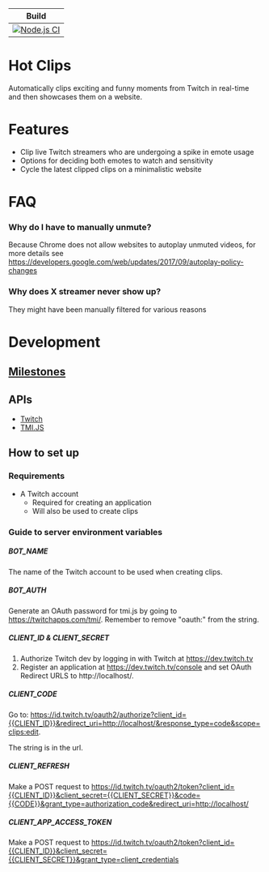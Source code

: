 |Build|
|----|
| [![Node.js CI](https://github.com/GastonGit/Hot-Twitch-Clips/actions/workflows/node.js.yml/badge.svg)](https://github.com/GastonGit/Hot-Twitch-Clips/actions/workflows/node.js.yml) |
# Hot Clips
Automatically clips exciting and funny moments from Twitch in real-time and then showcases them on a website.

# Features
- Clip live Twitch streamers who are undergoing a spike in emote usage
- Options for deciding both emotes to watch and sensitivity
- Cycle the latest clipped clips on a minimalistic website

# FAQ
### Why do I have to manually unmute?
Because Chrome does not allow websites to autoplay unmuted videos, for more details see https://developers.google.com/web/updates/2017/09/autoplay-policy-changes
### Why does X streamer never show up?
They might have been manually  filtered for various reasons

# Development
## [Milestones](https://github.com/GastonGit/Hot-Twitch-Clips/milestones)
## APIs
- [Twitch](https://dev.twitch.tv/docs/api/reference)
- [TMI.JS](https://github.com/tmijs/docs/tree/gh-pages/_posts/v1.4.2)
## How to set up
### Requirements
- A Twitch account
    - Required for creating an application
    - Will also be used to create clips
    
### Guide to server environment variables
##### BOT_NAME
The name of the Twitch account to be used when creating clips.

##### BOT_AUTH
Generate an OAuth password for tmi.js by going to https://twitchapps.com/tmi/. 
Remember to remove "oauth:" from the string.

##### CLIENT_ID & CLIENT_SECRET
1. Authorize Twitch dev by logging in with Twitch at https://dev.twitch.tv
2. Register an application at https://dev.twitch.tv/console and set OAuth Redirect URLS to http://localhost/.

##### CLIENT_CODE
Go to: https://id.twitch.tv/oauth2/authorize?client_id={{CLIENT_ID}}&redirect_uri=http://localhost/&response_type=code&scope=clips:edit. 

The string is in the url.
##### CLIENT_REFRESH
Make a POST request to https://id.twitch.tv/oauth2/token?client_id={{CLIENT_ID}}&client_secret={{CLIENT_SECRET}}&code={{CODE}}&grant_type=authorization_code&redirect_uri=http://localhost/

##### CLIENT_APP_ACCESS_TOKEN
Make a POST request to https://id.twitch.tv/oauth2/token?client_id={{CLIENT_ID}}&client_secret={{CLIENT_SECRET}}&grant_type=client_credentials